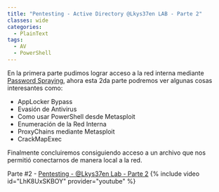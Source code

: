 ```yaml
---
title: "Pentesting - Active Directory @Lkys37en LAB - Parte 2" 
classes: wide
categories:
  - PlainText
tags:
  - AV
  - PowerShell
---
```


En la primera parte pudimos lograr acceso a la red interna mediante [Password Spraying](https://www.trustwave.com/Resources/SpiderLabs-Blog/Simplifying-Password-Spraying/), ahora esta 2da parte podremos ver algunas cosas interesantes como:
* AppLocker Bypass
* Evasión de Antivirus
* Como usar PowerShell desde Metasploit 
* Enumeración de la Red Interna
* ProxyChains mediante Metasploit
* CrackMapExec 

Finalmente concluiremos consiguiendo acceso a un archivo que nos permitió conectarnos de manera local a la red. 

Parte #2 - [Pentesting - @Lkys37en Lab - Parte 2](https://youtu.be/LhK8UxSKBOY)
{% include video id="LhK8UxSKBOY" provider="youtube" %}
